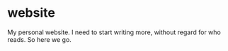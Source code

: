 # website
My personal website.  I need to start writing more, without regard for who reads. So here we go.
